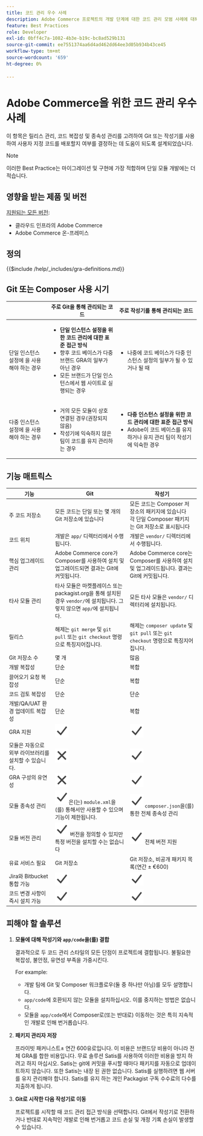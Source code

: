 ```yaml
---
title: 코드 관리 우수 사례
description: Adobe Commerce 프로젝트의 개발 단계에 대한 코드 관리 모범 사례에 대해 알아봅니다.
feature: Best Practices
role: Developer
exl-id: 0bff4c7a-1082-4b3e-b19c-bc8ad529b131
source-git-commit: ee7551374aa6d4ad462dd64ee3d05b934b43ce45
workflow-type: tm+mt
source-wordcount: '659'
ht-degree: 0%

---
```


# Adobe Commerce을 위한 코드 관리 우수 사례

이 항목은 릴리스 관리, 코드 복잡성 및 종속성 관리를 고려하여 Git 또는 작성기를 사용하여 사용자 지정 코드를 배포할지 여부를 결정하는 데 도움이 되도록 설계되었습니다.

>[!NOTE]
>
>이러한 Best Practice는 마이그레이션 및 구현에 가장 적합하며 단일 모듈 개발에는 더 적습니다.

## 영향을 받는 제품 및 버전

[지원되는 모든 버전](../../../release/versions.md):

- 클라우드 인프라의 Adobe Commerce
- Adobe Commerce 온-프레미스

## 정의

{{$include /help/_includes/gra-definitions.md}}

## Git 또는 Composer 사용 시기

<table>
<thead>
  <tr>
    <th></th>
    <th>주로 Git을 통해 관리되는 코드</th>
    <th>주로 작성기를 통해 관리되는 코드</th>
  </tr>
</thead>
<tbody>
  <tr>
    <td>단일 인스턴스 설정에 을 사용해야 하는 경우</td>
    <td>
      <ul>
        <li><strong>단일 인스턴스 설정을 위한 코드 관리에 대한 표준 접근 방식</strong></li>
        <li>향후 코드 베이스가 다중 브랜드 GRA의 일부가 아닌 경우</li>
        <li>모든 브랜드가 단일 인스턴스에서 웹 사이트로 실행되는 경우</li>
      </ul>
    </td>
    <td>
      <ul>
        <li>나중에 코드 베이스가 다중 인스턴스 설정의 일부가 될 수 있거나 될 때</li>
      </ul>
    </td>
  </tr>
  <tr>
    <td>다중 인스턴스 설정에 을 사용해야 하는 경우</td>
    <td>
      <ul>
        <li>거의 모든 모듈이 상호 연결된 경우(권장되지 않음)</li>
        <li>작성기에 익숙하지 않은 팀이 코드를 유지 관리하는 경우</li>
      </ul>
    </td>
    <td>
      <ul>
        <li><strong>다중 인스턴스 설정을 위한 코드 관리에 대한 표준 접근 방식</strong></li>
        <li>Adobe이 코드 베이스를 유지하거나 유지 관리 팀이 작성기에 익숙한 경우</li>
      </ul>
    </td>
  </tr>
</tbody>
</table>

## 기능 매트릭스

| 기능 | Git | 작성기 |
|------------------------------------------------------|-------------------------------------------------------------------------------------------------------------------------------------------------------|-------------------------------------------------------------------------------------------------------------------------------|
| 주 코드 저장소 | 모든 코드는 단일 또는 몇 개의 Git 저장소에 있습니다 | 모든 코드는 Composer 저장소의 패키지에 있습니다<br>각 단일 Composer 패키지는 Git 저장소로 표시됩니다 |
| 코드 위치 | 개발은 `app/` 디렉터리에서 수행됩니다. | 개발은 `vendor/` 디렉터리에서 수행됩니다. |
| 핵심 업그레이드 관리 | Adobe Commerce core가 Composer를 사용하여 설치 및 업그레이드되면 결과는 Git에 커밋됩니다. | Adobe Commerce core는 Composer를 사용하여 설치 및 업그레이드됩니다. 결과는 Git에 커밋됩니다. |
| 타사 모듈 관리 | 타사 모듈은 마켓플레이스 또는 packagist.org을 통해 설치된 경우 `vendor/`에 설치됩니다. 그렇지 않으면 `app/`에 설치됩니다. | 모든 타사 모듈은 `vendor/` 디렉터리에 설치됩니다. |
| 릴리스 | 해제는 `git merge` 및 `git pull` 또는 `git checkout` 명령으로 특징지어집니다. | 해제는 `composer update` 및 `git pull` 또는 `git checkout` 명령으로 특징지어집니다. |
| Git 저장소 수 | 몇 개 | 많음 |
| 개발 복잡성 | 단순 | 복합 |
| 끌어오기 요청 복잡성 | 단순 | 복합 |
| 코드 검토 복잡성 | 단순 | 단순 |
| 개발/QA/UAT 환경 업데이트 복잡성 | 단순 | 복합 |
| GRA 지원 | ![예 아이콘](../../../assets/yes.svg) | ![예 아이콘](../../../assets/yes.svg) |
| 모듈은 자동으로 외부 라이브러리를 설치할 수 있습니다. | ![아이콘 없음](../../../assets/no.svg) | ![예 아이콘](../../../assets/yes.svg) |
| GRA 구성의 유연성 | ![아이콘 없음](../../../assets/no.svg) | ![예 아이콘](../../../assets/yes.svg) |
| 모듈 종속성 관리 | ![예 아이콘](../../../assets/yes.svg)은(는) `module.xml`을(를) 통해서만 사용할 수 있으며 기능이 제한됩니다. | ![예 아이콘](../../../assets/yes.svg) `composer.json`을(를) 통한 전체 종속성 관리 |
| 모듈 버전 관리 | ![예 아이콘](../../../assets/yes.svg) 버전을 정의할 수 있지만 특정 버전을 설치할 수는 없습니다 | ![예 아이콘](../../../assets/yes.svg) 전체 버전 지원 |
| 유료 서비스 필요 | Git 저장소 | Git 저장소, 비공개 패키지 목록(연간 ± €600) |
| Jira와 Bitbucket 통합 가능 | ![예 아이콘](../../../assets/yes.svg) | ![예 아이콘](../../../assets/yes.svg) |
| 코드 변경 사항이 즉시 설치 가능 | ![예 아이콘](../../../assets/yes.svg) | ![예 아이콘](../../../assets/yes.svg) |

## 피해야 할 솔루션

1. **모듈에 대해 작성기와 `app/code`을(를) 결합**

   결과적으로 두 코드 관리 스타일의 모든 단점이 프로젝트에 결합됩니다. 불필요한 복잡성, 불안정, 유연성 부족을 가중시킨다.

   For example:
   - 개발 팀에 Git 및 Composer 워크플로우(둘 중 하나만 아님)를 모두 설명합니다.
   - `app/code`에 호환되지 않는 모듈을 설치하십시오. 이를 중지하는 방법은 없습니다.
   - 모듈을 `app/code`에서 Composer로(또는 반대로) 이동하는 것은 특히 지속적인 개발로 인해 번거롭습니다.

1. **패키지 관리자 저장**

   프라이빗 패커니스트± 연간 600유로입니다. 이 비용은 브랜드당 비용이 아니라 전체 GRA를 합한 비용입니다. 무료 솔루션 Satis를 사용하여 이러한 비용을 방지 하려고 하지 마십시오. Satis는 git에 커밋을 푸시할 때마다 패키지를 자동으로 업데이트하지 않습니다. 또한 Satis는 내장 된 권한 없습니다. Satis를 실행하려면 웹 서버를 유지 관리해야 합니다. Satis를 유지 하는 개인 Packagist 구독 수수료의 다수를 지출하게 됩니다.

1. **Git로 시작한 다음 작성기로 이동**

   프로젝트를 시작할 때 코드 관리 접근 방식을 선택합니다. Git에서 작성기로 전환하거나 반대로 지속적인 개발로 인해 번거롭고 코드 손실 및 개정 기록 손실이 발생할 수 있습니다.
